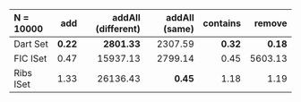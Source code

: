| N = 10000 | add | addAll (different) | addAll (same) | contains | remove |
| :--- | ---: | ---: | ---: | ---: | ---: |
| Dart Set | **0.22** | **2801.33** | 2307.59 | **0.32** | **0.18** |
| FIC ISet | 0.47 | 15937.13 | 2799.14 | 0.45 | 5603.13 |
| Ribs ISet | 1.33 | 26136.43 | **0.45** | 1.18 | 1.19 |
